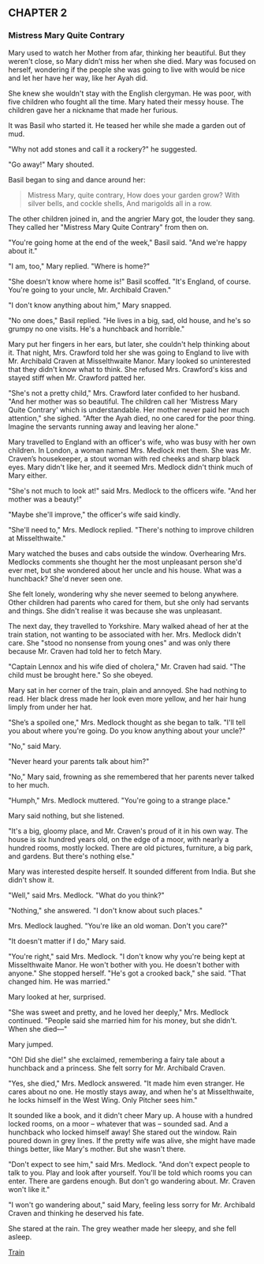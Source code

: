 ## CHAPTER 2
### Mistress Mary Quite Contrary
Mary used to watch her Mother from afar, thinking her beautiful. But they weren't close, so Mary didn’t miss her when she died. Mary was focused on herself, wondering if the people she was going to live with would be nice and let her have her way, like her Ayah did.

She knew she wouldn't stay with the English clergyman. He was poor, with five children who fought all the time. Mary hated their messy house. The children gave her a nickname that made her furious.

It was Basil who started it. He teased her while she made a garden out of mud.

"Why not add stones and call it a rockery?" he suggested.

"Go away!" Mary shouted.

Basil began to sing and dance around her:

> Mistress Mary, quite contrary,
> How does your garden grow?
> With silver bells, and cockle shells,
> And marigolds all in a row.

The other children joined in, and the angrier Mary got, the louder they sang. They called her "Mistress Mary Quite Contrary" from then on.

"You're going home at the end of the week," Basil said. "And we're happy about it."

"I am, too," Mary replied. "Where is home?"

"She doesn't know where home is!" Basil scoffed. "It's England, of course. You're going to your uncle, Mr. Archibald Craven."

"I don't know anything about him," Mary snapped.

"No one does," Basil replied. "He lives in a big, sad, old house, and he's so grumpy no one visits. He's a hunchback and horrible."

Mary put her fingers in her ears, but later, she couldn't help thinking about it. That night, Mrs. Crawford told her she was going to England to live with Mr. Archibald Craven at Misselthwaite Manor. Mary looked so uninterested that they didn't know what to think. She refused Mrs. Crawford's kiss and stayed stiff when Mr. Crawford patted her.

"She's not a pretty child," Mrs. Crawford later confided to her husband. "And her mother was so beautiful. The children call her 'Mistress Mary Quite Contrary' which is understandable. Her mother never paid her much attention," she sighed. "After the Ayah died, no one cared for the poor thing. Imagine the servants running away and leaving her alone."

Mary travelled to England with an officer's wife, who was busy with her own children. In London, a woman named Mrs. Medlock met them. She was Mr. Craven’s housekeeper, a stout woman with red cheeks and sharp black eyes. Mary didn't like her, and it seemed Mrs. Medlock didn't think much of Mary either.

"She's not much to look at!" said Mrs. Medlock to the officers wife. "And her mother was a beauty!"

"Maybe she'll improve," the officer's wife said kindly.

"She'll need to," Mrs. Medlock replied. "There's nothing to improve children at Misselthwaite."

Mary watched the buses and cabs outside the window. Overhearing Mrs. Medlocks comments she thought her the most unpleasant person she'd ever met, but she wondered about her uncle and his house. What was a hunchback? She'd never seen one.

She felt lonely, wondering why she never seemed to belong anywhere. Other children had parents who cared for them, but she only had servants and things. She didn't realise it was because she was unpleasant.

The next day, they travelled to Yorkshire. Mary walked ahead of her at the train station, not wanting to be associated with her. Mrs. Medlock didn't care. She "stood no nonsense from young ones" and was only there because Mr. Craven had told her to fetch Mary. 

"Captain Lennox and his wife died of cholera," Mr. Craven had said. "The child must be brought here." So she obeyed.

Mary sat in her corner of the train, plain and annoyed. She had nothing to read. Her black dress made her look even more yellow, and her hair hung limply from under her hat.

"She’s a spoiled one," Mrs. Medlock thought as she began to talk. "I'll tell you about where you're going. Do you know anything about your uncle?"

"No," said Mary.

"Never heard your parents talk about him?"

"No," Mary said, frowning as she remembered that her parents never talked to her much.

"Humph," Mrs. Medlock muttered. "You're going to a strange place."

Mary said nothing, but she listened.

"It's a big, gloomy place, and Mr. Craven's proud of it in his own way. The house is six hundred years old, on the edge of a moor, with nearly a hundred rooms, mostly locked. There are old pictures, furniture, a big park, and gardens. But there's nothing else."

Mary was interested despite herself. It sounded different from India. But she didn't show it.

"Well," said Mrs. Medlock. "What do you think?"

"Nothing," she answered. "I don't know about such places."

Mrs. Medlock laughed. "You're like an old woman. Don't you care?"

"It doesn't matter if I do," Mary said.

"You're right," said Mrs. Medlock. "I don't know why you're being kept at Misselthwaite Manor. He won't bother with you. He doesn't bother with anyone." She stopped herself. "He's got a crooked back," she said. "That changed him. He was married."

Mary looked at her, surprised.

"She was sweet and pretty, and he loved her deeply," Mrs. Medlock continued. "People said she married him for his money, but she didn't. When she died—"

Mary jumped.

"Oh! Did she die!" she exclaimed, remembering a fairy tale about a hunchback and a princess. She felt sorry for Mr. Archibald Craven.

"Yes, she died," Mrs. Medlock answered. "It made him even stranger. He cares about no one. He mostly stays away, and when he's at Misselthwaite, he locks himself in the West Wing. Only Pitcher sees him."

It sounded like a book, and it didn't cheer Mary up. A house with a hundred locked rooms, on a moor – whatever that was – sounded sad. And a hunchback who locked himself away! She stared out the window. Rain poured down in grey lines. If the pretty wife was alive, she might have made things better, like Mary's mother. But she wasn't there.

"Don't expect to see him," said Mrs. Medlock. "And don't expect people to talk to you. Play and look after yourself. You'll be told which rooms you can enter. There are gardens enough. But don't go wandering about. Mr. Craven won't like it."

"I won't go wandering about," said Mary, feeling less sorry for Mr. Archibald Craven and thinking he deserved his fate.

She stared at the rain. The grey weather made her sleepy, and she fell asleep.

[Train](chapter_2.jpeg)